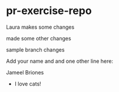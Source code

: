 # pr-exercise-repo

Laura makes some changes

made some other changes

sample branch changes

Add your name and and one other line here:

Jameel Briones
- I love cats!

